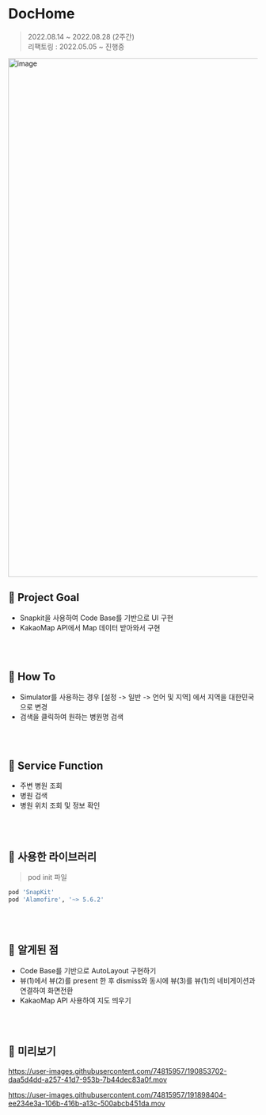 # DocHome
> 2022.08.14 ~ 2022.08.28 (2주간) <br/>
> 리팩토링 : 2022.05.05 ~ 진행중 <br/>
<img width="1048" alt="image" src="https://user-images.githubusercontent.com/74815957/190853337-4cdb0575-295b-490b-8e79-afee67f9f31a.png">



## 📌 Project Goal
- Snapkit을 사용하여 Code Base를 기반으로 UI 구현 <br/>
- KakaoMap API에서 Map 데이터 받아와서 구현<br/>



<br/><br/>
## 📌 How To
- Simulator를 사용하는 경우 [설정 -> 일반 -> 언어 및 지역] 에서 지역을 대한민국으로 변경
- 검색을 클릭하여 원하는 병원명 검색


<br/><br/>
## 📌 Service Function
- 주변 병원 조회
- 병원 검색
- 병원 위치 조회 및 정보 확인



<br/><br/>
## 📌 사용한 라이브러리
> pod init 파일 <br/>
```bash
pod 'SnapKit'
pod 'Alamofire', '~> 5.6.2'
```



<br/><br/>
## 📌 알게된 점
- Code Base를 기반으로 AutoLayout 구현하기<br/>
- 뷰(1)에서 뷰(2)를 present 한 후 dismiss와 동시에 뷰(3)를 뷰(1)의 네비게이션과 연결하여 화면전환 <br/>
- KakaoMap API 사용하여 지도 띄우기 <br/>




<br/><br/>
## 📌 미리보기
https://user-images.githubusercontent.com/74815957/190853702-daa5d4dd-a257-41d7-953b-7b44dec83a0f.mov



https://user-images.githubusercontent.com/74815957/191898404-ee234e3a-106b-416b-a13c-500abcb451da.mov




